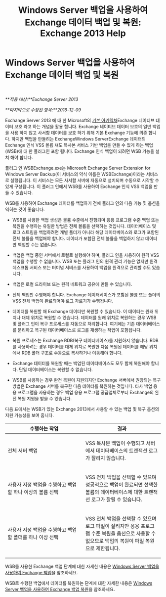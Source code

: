 ﻿---
title: 'Windows Server 백업을 사용하여 Exchange 데이터 백업 및 복원: Exchange 2013 Help'
TOCTitle: Windows Server 백업을 사용하여 Exchange 데이터 백업 및 복원
ms:assetid: 0fac891a-5713-42b6-afd5-c91b2b88f966
ms:mtpsurl: https://technet.microsoft.com/ko-kr/library/Dd876851(v=EXCHG.150)
ms:contentKeyID: 50482488
ms.date: 05/22/2018
mtps_version: v=EXCHG.150
ms.translationtype: MT
---

# Windows Server 백업을 사용하여 Exchange 데이터 백업 및 복원

 

_**적용 대상:**Exchange Server 2013_

_**마지막으로 수정된 항목:**2016-12-09_

Exchange Server 2013 에 대 한 Microsoft의 [기본 아키텍처](https://blogs.technet.com/b/exchange/archive/2014/04/21/the-preferred-architecture.aspx)Exchange 네이티브 데이터 보호 라고 하는 개념을 활용 합니다. Exchange 네이티브 데이터 보호의 일반 백업을 사용 하지 않고 사서함 데이터를 보호 하기 위해 기본 Exchange 기능에 의존 합니다. 하지만 백업을 만들려는 ExchangeWindows ServerExchange 데이터의 Exchange 인식 VSS 볼륨 섀도 복사본 서비스 기반 백업을 만들 수 있게 하는 백업 (WSB)에 대 한 플러그인 포함 됩니다. Exchange 인식 백업이 되려면 WSB 기능을 설치 해야 합니다.

플러그 인 WSBExchange.exe는 Microsoft Exchange Server Extension for Windows Server Backup(이 서비스의 약식 이름은 WSBExchange)이라는 서비스로 실행됩니다. 이 서비스는 모든 사서함 서버에 자동으로 설치되며 수동으로 시작할 수 있게 구성됩니다. 이 플러그 인에서 WSB를 사용하여 Exchange 인식 VSS 백업을 만들 수 있습니다.

WSB를 사용하여 Exchange 데이터를 백업하기 전에 플러그 인의 다음 기능 및 옵션을 익히는 것이 좋습니다.

  - WSB를 사용한 백업 생성은 볼륨 수준에서 진행되며 응용 프로그램 수준 백업 또는 복원을 수행하는 유일한 방법은 전체 볼륨을 선택하는 것입니다. 데이터베이스 및 로그 스트림을 백업하려면 개별 폴더가 아니라 해당 데이터베이스와 로그가 포함된 전체 볼륨을 백업해야 합니다. 데이터가 포함된 전체 볼륨을 백업하지 않고 데이터만 백업할 수는 없습니다.

  - 백업은 백업 중인 서버에서 로컬로 실행해야 하며, 플러그 인을 사용하여 원격 VSS 백업을 수행할 수 없습니다. WSB 또는 플러그 인의 원격 관리 기능은 없지만 원격 데스크톱 서비스 또는 터미널 서비스를 사용하여 백업을 원격으로 관리할 수도 있습니다.

  - 백업은 로컬 드라이브 또는 원격 네트워크 공유에 만들 수 있습니다.

  - 전체 백업만 수행해야 합니다. Exchange 데이터베이스가 포함된 볼륨 또는 폴더의 VSS 전체 백업이 완료되어야 로그 자르기가 수행됩니다.

  - 데이터를 복원할 때 Exchange 데이터만 복원할 수 있습니다. 이 데이터는 원래 위치나 대체 위치로 복원할 수 있습니다. 데이터를 원래 위치로 복원하는 경우 WSB 및 플러그 인이 복구 프로세스를 자동으로 처리합니다. 여기에는 기존 데이터베이스를 분리하고 복구된 데이터베이스로 로그를 재생하는 작업이 포함됩니다.

  - 복원 프로세스는 Exchange RDB(복구 데이터베이스)를 지원하지 않습니다. RDB를 사용하려는 경우 데이터를 대체 위치로 복원한 다음 복원된 데이터를 해당 위치에서 RDB 폴더 구조로 수동으로 복사하거나 이동해야 합니다.

  - Exchange 데이터를 복원할 때는 백업된 데이터베이스도 모두 함께 복원해야 합니다. 단일 데이터베이스는 복원할 수 없습니다.

  - WSB를 사용하는 경우 완전 복원이 지원되지만 Exchange 서버에서 권장되는 복구 방법은 Exchange 서버를 복구한 다음 데이터를 복원하는 것입니다. 타사 백업 응용 프로그램을 사용하는 경우 백업 응용 프로그램 공급업체로부터 Exchange의 완전 복원 지원을 받을 수 있습니다.

다음 표에서는 WSB가 있는 Exchange 2013에서 사용할 수 있는 백업 및 복구 옵션의 지원 가능성을 보여 줍니다.


<table>
<colgroup>
<col style="width: 50%" />
<col style="width: 50%" />
</colgroup>
<thead>
<tr class="header">
<th>수행하는 작업</th>
<th>결과</th>
</tr>
</thead>
<tbody>
<tr class="odd">
<td><p>전체 서버 백업</p></td>
<td><p>VSS 복사본 백업이 수행되고 서버에서 데이터베이스의 트랜잭션 로그가 잘리지 않습니다.</p></td>
</tr>
<tr class="even">
<td><p>사용자 지정 백업을 수행하고 백업할 하나 이상의 볼륨 선택</p></td>
<td><p>VSS 전체 백업을 선택할 수 있으며 성공적으로 백업이 완료되면 선택한 볼륨의 데이터베이스에 대한 트랜잭션 로그가 잘릴 수 있습니다.</p></td>
</tr>
<tr class="odd">
<td><p>사용자 지정 백업을 수행하고 백업할 폴더를 하나 이상 선택</p></td>
<td><p>VSS 전체 백업을 선택할 수 있으며 로그 파일이 잘리지만 응용 프로그램 수준 복원을 옵션으로 사용할 수 없으므로 백업의 복원이 파일 복원으로 제한됩니다.</p></td>
</tr>
</tbody>
</table>


WSB를 사용한 Exchange 백업 단계에 대한 자세한 내용은 [Windows Server 백업을 사용하여 Exchange 백업](use-windows-server-backup-to-back-up-exchange-exchange-2013-help.md)을 참조하세요.

WSB로 수행한 백업에서 데이터를 복원하는 단계에 대한 자세한 내용은 [Windows Server 백업을 사용하여 Exchange 백업 복원](use-windows-server-backup-to-restore-a-backup-of-exchange-exchange-2013-help.md)을 참조하세요.

